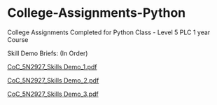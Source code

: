 # College-Assignments-Python
College Assignments Completed for Python Class - Level 5 PLC 1 year Course

Skill Demo Briefs: (In Order)

[CoC_5N2927_Skills Demo_1.pdf](https://github.com/Ganainmtech/College-Assignments-Python/files/11180755/CoC_5N2927_Skills.Demo_1.pdf)

[CoC_5N2927_Skills Demo_2.pdf](https://github.com/Ganainmtech/College-Assignments-Python/files/11180769/CoC_5N2927_Skills.Demo_2.pdf)

[CoC_5N2927_Skills Demo_3.pdf](https://github.com/Ganainmtech/College-Assignments-Python/files/11180772/CoC_5N2927_Skills.Demo_3.pdf)
